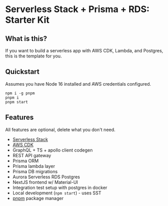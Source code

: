 # Serverless Stack + Prisma + RDS: Starter Kit

## What is this?

If you want to build a serverless app with AWS CDK, Lambda, and Postgres, this is the template for you.

## Quickstart

Assumes you have Node 16 installed and AWS credentials configured.

```shell
npm i -g pnpm
pnpm i
pnpm start
```

## Features

All features are optional, delete what you don't need.

- [Serverless Stack](https://serverless-stack.com/)
- [AWS CDK](https://aws.amazon.com/cdk/)
- GraphQL + TS + apollo client codegen
- REST API gateway
- Prisma ORM
- Prisma lambda layer
- Prisma DB migrations
- Aurora Serverless RDS Postgres
- NextJS frontend w/ Material-UI
- Integration test setup with postgres in docker
- Local development (`npm start`) - uses SST
- [pnpm](https://pnpm.io/) package manager
